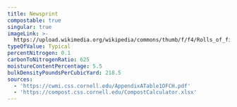 ```yaml
---
title: Newsprint
compostable: true
singular: true
imageLink: >-
  https://upload.wikimedia.org/wikipedia/commons/thumb/f/f4/Rolls_of_finished_newsprint_at_Macmillan-Bloedel_Ltd_in_the_Fraser_River_Valley%2C_British_Columbia%2C_Canada.JPG/512px-Rolls_of_finished_newsprint_at_Macmillan-Bloedel_Ltd_in_the_Fraser_River_Valley%2C_British_Columbia%2C_Canada.JPG
typeOfValue: Typical
percentNitrogen: 0.1
carbonToNitrogenRatio: 625
moistureContentPercentage: 5.5
bulkDensityPoundsPerCubicYard: 218.5
sources:
  - 'https://cwmi.css.cornell.edu/AppendixATable1OFCH.pdf'
  - 'https://compost.css.cornell.edu/CompostCalculator.xlsx'
---
```


